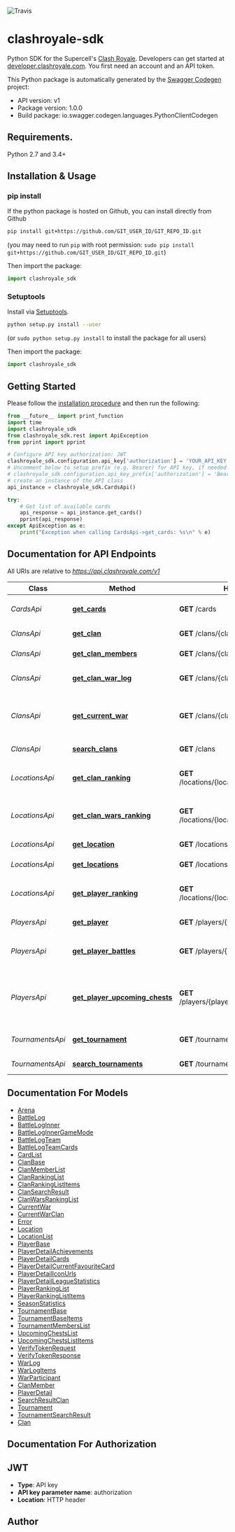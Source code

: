 ![Travis](https://travis-ci.com/flyinbutrs/clashroyale-sdk.svg?branch=master)

# clashroyale-sdk
Python SDK for the Supercell's [Clash Royale](https://clashroyale.com). Developers can get started at [developer.clashroyale.com](https://developer.clashroyale.com/). You first need an account and an API token.


This Python package is automatically generated by the [Swagger Codegen](https://github.com/swagger-api/swagger-codegen) project:

- API version: v1
- Package version: 1.0.0
- Build package: io.swagger.codegen.languages.PythonClientCodegen

## Requirements.

Python 2.7 and 3.4+

## Installation & Usage
### pip install

If the python package is hosted on Github, you can install directly from Github

```sh
pip install git+https://github.com/GIT_USER_ID/GIT_REPO_ID.git
```
(you may need to run `pip` with root permission: `sudo pip install git+https://github.com/GIT_USER_ID/GIT_REPO_ID.git`)

Then import the package:
```python
import clashroyale_sdk 
```

### Setuptools

Install via [Setuptools](http://pypi.python.org/pypi/setuptools).

```sh
python setup.py install --user
```
(or `sudo python setup.py install` to install the package for all users)

Then import the package:
```python
import clashroyale_sdk
```

## Getting Started

Please follow the [installation procedure](#installation--usage) and then run the following:

```python
from __future__ import print_function
import time
import clashroyale_sdk
from clashroyale_sdk.rest import ApiException
from pprint import pprint

# Configure API key authorization: JWT
clashroyale_sdk.configuration.api_key['authorization'] = 'YOUR_API_KEY'
# Uncomment below to setup prefix (e.g. Bearer) for API key, if needed
# clashroyale_sdk.configuration.api_key_prefix['authorization'] = 'Bearer'
# create an instance of the API class
api_instance = clashroyale_sdk.CardsApi()

try:
    # Get list of available cards
    api_response = api_instance.get_cards()
    pprint(api_response)
except ApiException as e:
    print("Exception when calling CardsApi->get_cards: %s\n" % e)

```

## Documentation for API Endpoints

All URIs are relative to *https://api.clashroyale.com/v1*

Class | Method | HTTP request | Description
------------ | ------------- | ------------- | -------------
*CardsApi* | [**get_cards**](docs/CardsApi.md#get_cards) | **GET** /cards | Get list of available cards
*ClansApi* | [**get_clan**](docs/ClansApi.md#get_clan) | **GET** /clans/{clanTag} | Get clan information
*ClansApi* | [**get_clan_members**](docs/ClansApi.md#get_clan_members) | **GET** /clans/{clanTag}/members | List clan members
*ClansApi* | [**get_clan_war_log**](docs/ClansApi.md#get_clan_war_log) | **GET** /clans/{clanTag}/warlog | Retrieve clan&#39;s clan war log
*ClansApi* | [**get_current_war**](docs/ClansApi.md#get_current_war) | **GET** /clans/{clanTag}/currentwar | Retrieve information about clan&#39;s current clan war
*ClansApi* | [**search_clans**](docs/ClansApi.md#search_clans) | **GET** /clans | Search clans
*LocationsApi* | [**get_clan_ranking**](docs/LocationsApi.md#get_clan_ranking) | **GET** /locations/{locationId}/rankings/clans | Get clan rankings for a specific location
*LocationsApi* | [**get_clan_wars_ranking**](docs/LocationsApi.md#get_clan_wars_ranking) | **GET** /locations/{locationId}/rankings/clanwars | Get clan war rankings for a specific location
*LocationsApi* | [**get_location**](docs/LocationsApi.md#get_location) | **GET** /locations/{locationId} | Get location information
*LocationsApi* | [**get_locations**](docs/LocationsApi.md#get_locations) | **GET** /locations | List locations
*LocationsApi* | [**get_player_ranking**](docs/LocationsApi.md#get_player_ranking) | **GET** /locations/{locationId}/rankings/players | Get player rankings for a specific location
*PlayersApi* | [**get_player**](docs/PlayersApi.md#get_player) | **GET** /players/{playerTag} | Get player information
*PlayersApi* | [**get_player_battles**](docs/PlayersApi.md#get_player_battles) | **GET** /players/{playerTag}/battlelog | Get log of recent battles for a player
*PlayersApi* | [**get_player_upcoming_chests**](docs/PlayersApi.md#get_player_upcoming_chests) | **GET** /players/{playerTag}/upcomingchests | Get information about player&#39;s upcoming chests
*TournamentsApi* | [**get_tournament**](docs/TournamentsApi.md#get_tournament) | **GET** /tournaments/{tournamentTag} | Get tournament information
*TournamentsApi* | [**search_tournaments**](docs/TournamentsApi.md#search_tournaments) | **GET** /tournaments | Search tournaments


## Documentation For Models

 - [Arena](docs/Arena.md)
 - [BattleLog](docs/BattleLog.md)
 - [BattleLogInner](docs/BattleLogInner.md)
 - [BattleLogInnerGameMode](docs/BattleLogInnerGameMode.md)
 - [BattleLogTeam](docs/BattleLogTeam.md)
 - [BattleLogTeamCards](docs/BattleLogTeamCards.md)
 - [CardList](docs/CardList.md)
 - [ClanBase](docs/ClanBase.md)
 - [ClanMemberList](docs/ClanMemberList.md)
 - [ClanRankingList](docs/ClanRankingList.md)
 - [ClanRankingListItems](docs/ClanRankingListItems.md)
 - [ClanSearchResult](docs/ClanSearchResult.md)
 - [ClanWarsRankingList](docs/ClanWarsRankingList.md)
 - [CurrentWar](docs/CurrentWar.md)
 - [CurrentWarClan](docs/CurrentWarClan.md)
 - [Error](docs/Error.md)
 - [Location](docs/Location.md)
 - [LocationList](docs/LocationList.md)
 - [PlayerBase](docs/PlayerBase.md)
 - [PlayerDetailAchievements](docs/PlayerDetailAchievements.md)
 - [PlayerDetailCards](docs/PlayerDetailCards.md)
 - [PlayerDetailCurrentFavouriteCard](docs/PlayerDetailCurrentFavouriteCard.md)
 - [PlayerDetailIconUrls](docs/PlayerDetailIconUrls.md)
 - [PlayerDetailLeagueStatistics](docs/PlayerDetailLeagueStatistics.md)
 - [PlayerRankingList](docs/PlayerRankingList.md)
 - [PlayerRankingListItems](docs/PlayerRankingListItems.md)
 - [SeasonStatistics](docs/SeasonStatistics.md)
 - [TournamentBase](docs/TournamentBase.md)
 - [TournamentBaseItems](docs/TournamentBaseItems.md)
 - [TournamentMembersList](docs/TournamentMembersList.md)
 - [UpcomingChestsList](docs/UpcomingChestsList.md)
 - [UpcomingChestsListItems](docs/UpcomingChestsListItems.md)
 - [VerifyTokenRequest](docs/VerifyTokenRequest.md)
 - [VerifyTokenResponse](docs/VerifyTokenResponse.md)
 - [WarLog](docs/WarLog.md)
 - [WarLogItems](docs/WarLogItems.md)
 - [WarParticipant](docs/WarParticipant.md)
 - [ClanMember](docs/ClanMember.md)
 - [PlayerDetail](docs/PlayerDetail.md)
 - [SearchResultClan](docs/SearchResultClan.md)
 - [Tournament](docs/Tournament.md)
 - [TournamentSearchResult](docs/TournamentSearchResult.md)
 - [Clan](docs/Clan.md)


## Documentation For Authorization


## JWT

- **Type**: API key
- **API key parameter name**: authorization
- **Location**: HTTP header


## Author



